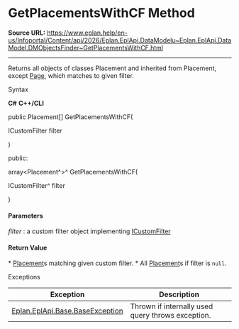 # GetPlacementsWithCF Method

**Source URL:** https://www.eplan.help/en-us/Infoportal/Content/api/2026/Eplan.EplApi.DataModelu~Eplan.EplApi.DataModel.DMObjectsFinder~GetPlacementsWithCF.html

---

Returns all objects of classes Placement and inherited from Placement, except [Page](Eplan.EplApi.DataModelu~Eplan.EplApi.DataModel.Page.html), which matches to given filter.

Syntax

**C#**
**C++/CLI**


public Placement[] GetPlacementsWithCF( 

   ICustomFilter filter

)

public:

array<Placement^>^ GetPlacementsWithCF( 

   ICustomFilter^ filter

)


#### Parameters

*filter*
:   a custom filter object implementing [ICustomFilter](Eplan.EplApi.DataModelu~Eplan.EplApi.DataModel.ICustomFilter.html)

#### Return Value

\* [Placement](Eplan.EplApi.DataModelu~Eplan.EplApi.DataModel.Placement.html)s matching given custom filter. \* All [Placement](Eplan.EplApi.DataModelu~Eplan.EplApi.DataModel.Placement.html)s if filter is `null`.

Exceptions

| Exception | Description |
| --- | --- |
| [Eplan.EplApi.Base.BaseException](Eplan.EplApi.Baseu~Eplan.EplApi.Base.BaseException.html) | Thrown if internally used query throws exception. |
